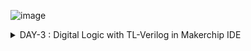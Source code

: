 ![image](https://github.com/udayM-design/RISC-V/assets/93391726/b7ec083c-5a90-4552-87b6-3c18ed6fc02e)

<details>
<summary>DAY-3 : Digital Logic with TL-Verilog in Makerchip IDE</summary>
<br>

## Task-1 : Logic Gates
![image](https://github.com/udayM-design/RISC-V/assets/93391726/ae239f62-c7a5-4ea1-a1a8-7e47f02c7805)

## Task-2 : Lab - Makerchip platfrom
To use Makerchip IDE, you need to visit makerchip website at http://makerchip.com/ and launch Makerchip IDE To access a specific example.
![image](https://github.com/udayM-design/RISC-V/assets/93391726/68f522e8-b80d-4d56-bebf-d45e1a93facc)

###  Load FGPA Multiplier Example
![image](https://github.com/udayM-design/RISC-V/assets/93391726/175a6b3b-ef6d-4eb1-8075-5d431ffc2beb)

## Task-3 : Lab - Combitional logic
#### A) Inverter
![image](https://github.com/udayM-design/RISC-V/assets/93391726/617da42b-631e-4bdc-bc79-25c5ba6a66fe)

#### B) XOR Gate
```
$out = ! $in;
$out1 = ($in1 ^ $in2);
```
![image](https://github.com/udayM-design/RISC-V/assets/93391726/4a81213d-f772-4d76-9077-94988bc86158)

#### C) Vectors
```
$out[4:0] = $in1[3:0] + $in2[3:0];
```
![image](https://github.com/udayM-design/RISC-V/assets/93391726/cbadfd08-1dd6-4ae1-8eef-f3c02e0ba3f4)
#### D) Mux without vector & with vectors

```
$out = $sel ? $in1 : $in2;
```
![image](https://github.com/udayM-design/RISC-V/assets/93391726/f695341a-519c-4df3-a429-5fa00da4b33b)
```
$out[7:0] = $sel ? $in1[7:0] : $in2[7:0];
```
![image](https://github.com/udayM-design/RISC-V/assets/93391726/145c6561-01dc-4224-b564-8b0af7c1fb9e)

#### E) Simple Claculator
```
$val1[31:0] = $rand1[3:0]; 
$val2[31:0] = $rand2[3:0];
$sum[31:0] = $val1 + $val2;
$diff[31:0] = $val1 - $val2;
$prod[31:0] = $val1 * $val2;
$qut[31:0] = $val1 / $val2;
$out[31:0] = $op[1] ? ($op[0] ? $qut: $prod): ($op [0] ? $diff: $sum);
```
![image](https://github.com/udayM-design/RISC-V/assets/93391726/3c5476f9-e404-4395-8436-48d3023111d1)

## Task-4 : Sequential logic
![image](https://github.com/udayM-design/RISC-V/assets/93391726/8e49d935-d0af-45c4-87d4-0fbe26dfb4e4)

#### A) Fibonacci series
```
$fib[31:0] = $reset ? 1 : (>>1$fib + >>2$fib);
```
![image](https://github.com/udayM-design/RISC-V/assets/93391726/748b8fea-42d7-4c73-a0ae-b77fd82073ad)
#### B) Up-Counter
```
$num[2:0] = $reset ? 0 : (>>1$num + 1); 
```
![image](https://github.com/udayM-design/RISC-V/assets/93391726/3617f782-54c7-48d5-90e2-001d4f98ab34)

#### C) Sequential Calculator
```
$val1[31:0] = (>>1$out); 
$val2[31:0] = $rand2[3:0]; 
$sum[31:0] = $val1 + $val2;
$diff[31:0] = $val1 - $val2;
$prod[31:0] = $val1 * $val2;
$qut[31:0] = $val1 / $val2;
$out[31:0] = $op[1] ? ($op[0] ? $qut: $prod): ($op [0] ? $diff: $sum);
```
![image](https://github.com/udayM-design/RISC-V/assets/93391726/fd4e76fa-1a16-4ab4-a442-0145cd11b75c)

## Task-5 : Pipelined logic
### A) A simple pipeline through Pythagorean example
```
`include "sqrt32.v"
|calc
      @1
         $aa_sq[31:0] = $aa[3:0] * $aa;
         $bb_sq[31:0] = $bb[3:0] * $bb;
      @2
         $cc_sq[31:0] = $aa_sq + $bb_sq;
      @3
         $cc[31:0] = sqrt($cc_sq);
```
![image](https://github.com/udayM-design/RISC-V/assets/93391726/f0b49fd9-1e12-4aed-94c3-62f467012e66)
#### B) Pipeline Implementation
```
|comp
      @1
         $err1 = $bad_input || $illegal_op;
      @2
         $err2 = $err1 || $over_flow;
      @3
         $err3 = $div_by_zero || $err2;
```
![image](https://github.com/udayM-design/RISC-V/assets/93391726/b6eaeb81-6049-4c6e-aee3-b4dd24d296ef)
## Task-6 : Validity
#### A) 2 cycle calculator with validity
```
|calc
      @0
         $reset = *reset;
         
      @1
         $val1 [31:0] = >>2$out [31:0];
         $val2 [31:0] = $rand2[3:0];
         
         $valid = $reset ? 1'b0 : >>1$valid + 1'b1;
         $valid_or_reset = $valid || $reset;
         
      ?$valid_or_reset
      @1
         $sum [31:0] = $val1 + $val2;
         $diff[31:0] = $val1 - $val2;
         $prod[31:0] = $val1 * $val2;
         $qut [31:0] = $val1 / $val2;
         
      @2
         $out [31:0] = $reset ? 32'b0 :
                      ($op[1:0] == 2'b00) ? $sum :
                      ($op[1:0] == 2'b01) ? $diff :
                      ($op[1:0] == 2'b10) ? $prod :
                                              $qut ;
```
![image](https://github.com/udayM-design/RISC-V/assets/93391726/9b7d79de-8256-4598-89b0-551b8ce2a1ac)
#### B) Distance Calculator
```
|calc
      @1
         $reset = *reset;
         
      ?$valid
         @1
            $aa_sq[31:0] = $aa[3:0] * $aa;
            $bb_sq[31:0] = $bb[3:0] * $bb;;
         @2
            $cc_sq[31:0] = $aa_sq + $bb_sq;;
         @3
            $cc[31:0] = sqrt($cc_sq);
      @4
         $total_distance[63:0] =
            $reset ? 0 :
            $valid ? >>1$total_distance + $cc :
                     >>1$total_distance;
```
![image](https://github.com/udayM-design/RISC-V/assets/93391726/c85d0374-2e8a-4f08-aa21-fc13b95a251f)
#### A) Calulator Memory
```
|calc
      @0
         $reset = *reset;
         
      @1
         $val1 [31:0] = >>2$out [31:0];
         $val2 [31:0] = $rand2[3:0];
         
         $valid = $reset ? 1'b0 : >>1$valid + 1'b1;
         $valid_or_reset = $valid || $reset;
         
      ?$valid_or_reset
      @1
         $sum [31:0] = $val1 + $val2;
         $diff[31:0] = $val1 - $val2;
         $prod[31:0] = $val1 * $val2;
         $qut [31:0] = $val1 / $val2;
         
      @2
         $mem[31:0] = $reset ? 32'b0 :
                      ($op[2:0] == 3'b101) ? $val1 : >>2$mem ;
         
         $out [31:0] = $reset ? 32'b0 :
                      ($op[2:0] == 3'b000) ? $sum :
                      ($op[2:0] == 3'b001) ? $diff :
                      ($op[2:0] == 3'b010) ? $prod :
                      ($op[2:0] == 3'b011) ? $qut  :
                      ($op[2:0] == 3'b100) ? >>2$mem : >>2$out ;
```

![image](https://github.com/udayM-design/RISC-V/assets/93391726/7afdda98-acca-4e5b-9ec2-fb5a403194e0)
</details>

